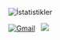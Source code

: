 ![İstatistikler](https://github-readme-stats.vercel.app/api?username=This-Noa&show_icons=true_color=fff&icon_color=79ff97&text_color=9f9f9f&bg_color=151515)

<a href="https://discord.com/users/883423490013814794"><img alt="Gmail" src="https://img.shields.io/badge/Discord-2f3236?style=flat&logo=discord&logoColor=blue" /></a> &nbsp;
<a href="https://instagram.com/umut.scb"><img src="https://img.shields.io/badge/@umut.scb-E4405F?style=flat&logo=Instagram&logoColor=white"/></a> &nbsp;
